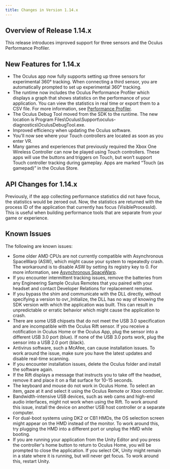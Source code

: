 ```yaml
---
title: Changes in Version 1.14.x
---
```




## Overview of Release 1.14.x

This release introduces improved support for three sensors and the Oculus Performance Profiler.

## New Features for 1.14.x

* The Oculus app now fully supports setting up three sensors for experimental 360° tracking. When connecting a third sensor, you are automatically prompted to set up experimental 360° tracking.
* The runtime now includes the Oculus Performance Profiler which displays a graph that shows statistics on the performance of your application. You can view the statistics in real time or export them to a CSV file. For more information, see [Performance Profiler](/documentation/pcsdk/latest/concepts/dg-performance-profiler/ "The Oculus Performance Profiler displays a graph that shows statistics on the performance of your application.").
* The Oculus Debug Tool moved from the SDK to the runtime. The new location is Program Files\Oculus\Support\oculus-diagnostics\OculusDebugTool.exe.
* Improved efficiency when updating the Oculus software.
* You'll now see where your Touch controllers are located as soon as you enter VR.
* Many games and experiences that previously required the Xbox One Wireless Controller can now be played using Touch controllers. These apps will use the buttons and triggers on Touch, but won’t support Touch controller tracking during gameplay. Apps are marked “Touch (as gamepad)” in the Oculus Store. 


## API Changes for 1.14.x

Previously, if the app collecting performance statistics did not have focus, the statistics would be zeroed out. Now, the statistics are returned with the process ID of the application that currently has focus (VisibleProcessId). This is useful when building performance tools that are separate from your game or experience.

## Known Issues

The following are known issues:

* Some older AMD CPUs are not currently compatible with Asynchronous SpaceWarp (ASW), which might cause your system to repeatedly crash. The workaround is to disable ASW by setting its registry key to 0. For more information, see [Asynchronous SpaceWarp](/documentation/pcsdk/latest/concepts/asynchronous-spacewarp/ "Asynchronous Spacewarp (ASW) is a frame-rate smoothing technique that almost halves the CPU/GPU time required to produce nearly the same output from the same content.").
* If you encounter intermittent tracking issues, remove the batteries from any Engineering Sample Oculus Remotes that you paired with your headset and contact Developer Relations for replacement remotes.
* If you bypass the shim and communicate with the DLL directly, without specifying a version to ovr\_Initialize, the DLL has no way of knowing the SDK version with which the application was built. This can result in unpredictable or erratic behavior which might cause the application to crash.
* There are some USB chipsets that do not meet the USB 3.0 specification and are incompatible with the Oculus Rift sensor. If you receive a notification in Oculus Home or the Oculus App, plug the sensor into a different USB 3.0 port (blue). If none of the USB 3.0 ports work, plug the sensor into a USB 2.0 port (black). 
* Antivirus software, such a McAfee, can cause installation issues. To work around the issue, make sure you have the latest updates and disable real-time scanning.
* If you encounter installation issues, delete the Oculus folder and install the software again.
* If the Rift displays a message that instructs you to take off the headset, remove it and place it on a flat surface for 10-15 seconds.
* The keyboard and mouse do not work in Oculus Home. To select an item, gaze at it and select it using the Oculus Remote or Xbox controller.
* Bandwidth-intensive USB devices, such as web cams and high-end audio interfaces, might not work when using the Rift. To work around this issue, install the device on another USB host controller or a separate computer.
* For dual-boot systems using DK2 or CB1 HMDs, the OS selection screen might appear on the HMD instead of the monitor. To work around this, try plugging the HMD into a different port or unplug the HMD while booting.
* If you are running your application from the Unity Editor and you press the controller's home button to return to Oculus Home, you will be prompted to close the application. If you select OK, Unity might remain in a state where it is running, but will never get focus. To work around this, restart Unity.

